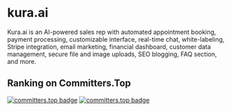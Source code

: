 # kura.ai
Kura.ai is an AI-powered sales rep with automated appointment booking, payment processing, customizable interface, real-time chat, white-labeling, Stripe integration, email marketing, financial dashboard, customer data management, secure file and image uploads, SEO blogging, FAQ section, and more.

## Ranking on Committers.Top
[![committers.top badge](https://user-badge.committers.top/nepal/dealbisac.svg)](https://user-badge.committers.top/nepal/dealbisac)
[![committers.top badge](https://user-badge.committers.top/nepal/dealbisac.svg)](https://user-badge.committers.top/nepal/dealbisac)
